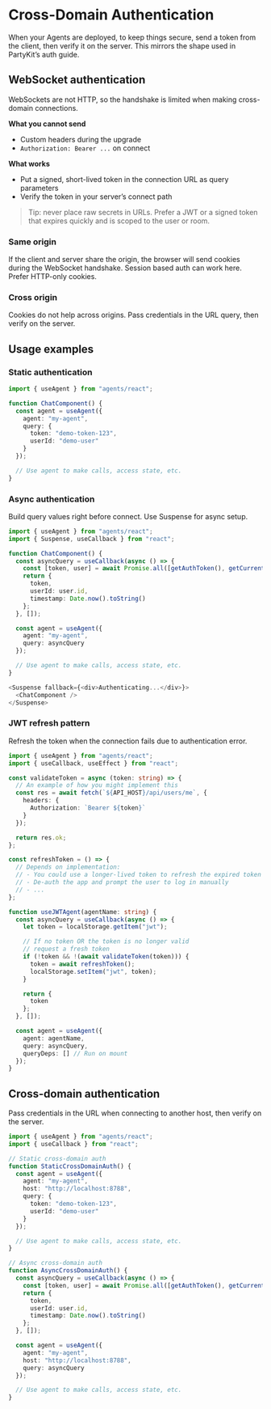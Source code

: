 # Cross-Domain Authentication

When your Agents are deployed, to keep things secure, send a token from the client, then verify it on the server. This mirrors the shape used in PartyKit’s auth guide.

## WebSocket authentication

WebSockets are not HTTP, so the handshake is limited when making cross-domain connections.

**What you cannot send**

- Custom headers during the upgrade
- `Authorization: Bearer ...` on connect

**What works**

- Put a signed, short-lived token in the connection URL as query parameters
- Verify the token in your server’s connect path

> Tip: never place raw secrets in URLs. Prefer a JWT or a signed token that expires quickly and is scoped to the user or room.

### Same origin

If the client and server share the origin, the browser will send cookies during the WebSocket handshake. Session based auth can work here. Prefer HTTP-only cookies.

### Cross origin

Cookies do not help across origins. Pass credentials in the URL query, then verify on the server.

## Usage examples

### Static authentication

```ts
import { useAgent } from "agents/react";

function ChatComponent() {
  const agent = useAgent({
    agent: "my-agent",
    query: {
      token: "demo-token-123",
      userId: "demo-user"
    }
  });

  // Use agent to make calls, access state, etc.
}
```

### Async authentication

Build query values right before connect. Use Suspense for async setup.

```ts
import { useAgent } from "agents/react";
import { Suspense, useCallback } from "react";

function ChatComponent() {
  const asyncQuery = useCallback(async () => {
    const [token, user] = await Promise.all([getAuthToken(), getCurrentUser()]);
    return {
      token,
      userId: user.id,
      timestamp: Date.now().toString()
    };
  }, []);

  const agent = useAgent({
    agent: "my-agent",
    query: asyncQuery
  });

  // Use agent to make calls, access state, etc.
}

<Suspense fallback={<div>Authenticating...</div>}>
  <ChatComponent />
</Suspense>
```

### JWT refresh pattern

Refresh the token when the connection fails due to authentication error.

```ts
import { useAgent } from "agents/react";
import { useCallback, useEffect } from "react";

const validateToken = async (token: string) => {
  // An example of how you might implement this
  const res = await fetch(`${API_HOST}/api/users/me`, {
    headers: {
      Authorization: `Bearer ${token}`
    }
  });

  return res.ok;
};

const refreshToken = () => {
  // Depends on implementation:
  // - You could use a longer-lived token to refresh the expired token
  // - De-auth the app and prompt the user to log in manually
  // - ...
};

function useJWTAgent(agentName: string) {
  const asyncQuery = useCallback(async () => {
    let token = localStorage.getItem("jwt");

    // If no token OR the token is no longer valid
    // request a fresh token
    if (!token && !(await validateToken(token))) {
      token = await refreshToken();
      localStorage.setItem("jwt", token);
    }

    return {
      token
    };
  }, []);

  const agent = useAgent({
    agent: agentName,
    query: asyncQuery,
    queryDeps: [] // Run on mount
  });
}
```

## Cross-domain authentication

Pass credentials in the URL when connecting to another host, then verify on the server.

```ts
import { useAgent } from "agents/react";
import { useCallback } from "react";

// Static cross-domain auth
function StaticCrossDomainAuth() {
  const agent = useAgent({
    agent: "my-agent",
    host: "http://localhost:8788",
    query: {
      token: "demo-token-123",
      userId: "demo-user"
    }
  });

  // Use agent to make calls, access state, etc.
}

// Async cross-domain auth
function AsyncCrossDomainAuth() {
  const asyncQuery = useCallback(async () => {
    const [token, user] = await Promise.all([getAuthToken(), getCurrentUser()]);
    return {
      token,
      userId: user.id,
      timestamp: Date.now().toString()
    };
  }, []);

  const agent = useAgent({
    agent: "my-agent",
    host: "http://localhost:8788",
    query: asyncQuery
  });

  // Use agent to make calls, access state, etc.
}
```
